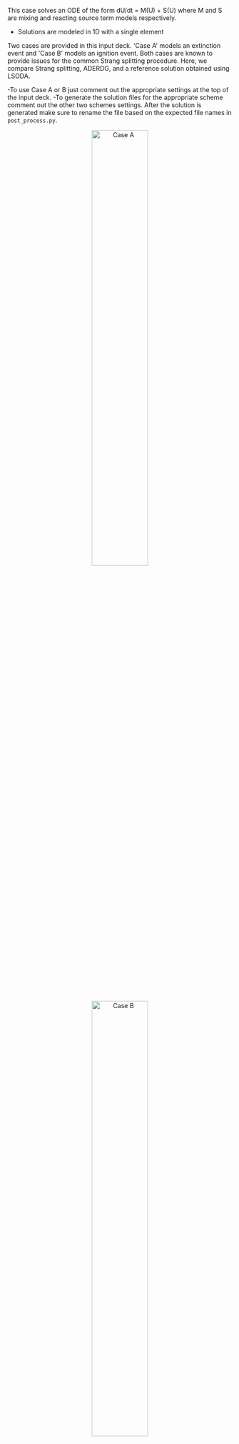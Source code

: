 This case solves an ODE of the form dU/dt = M(U) + S(U) where M and S are mixing and reacting source term models respectively. 
  - Solutions are modeled in 1D with a single element

Two cases are provided in this input deck. 'Case A' models an extinction event and 'Case B' models an ignition event. Both cases are known to provide issues for the common Strang splitting procedure. Here, we compare Strang splitting, ADERDG, and a reference solution obtained using LSODA. 

-To use Case A or B just comment out the appropriate settings at the top of the input deck.
-To generate the solution files for the appropriate scheme comment out the other two schemes settings. After the solution is generated make sure to rename the file based on the expected file names in `post_process.py`.


<p align="center">
  <img alt="Case A" src="https://user-images.githubusercontent.com/55554103/127208044-03b1c8a6-48df-4757-b478-a0269805075e.png" width="50%"></a>
  <img alt="Case B" src="https://user-images.githubusercontent.com/55554103/127208100-c7874a1a-e000-402d-b1aa-30fc1df71537.png" width="50%"></a>
</p>
